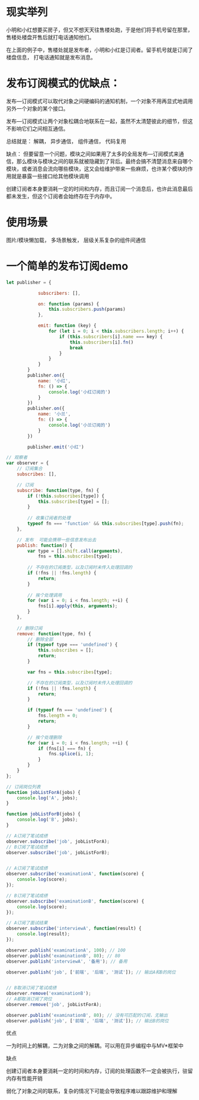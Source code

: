 
# 现实举列

小明和小红想要买房子，但又不想天天往售楼处跑，于是他们将手机号留在那里，售楼处楼盘开售后就打电话通知他们。

在上面的例子中，售楼处就是发布者，小明和小红是订阅者。留手机号就是订阅了楼盘信息， 打电话通知就是发布消息。

# 发布订阅模式的优缺点：

发布—订阅模式可以取代对象之间硬编码的通知机制，一个对象不用再显式地调用另外一个对象的某个接口。

发布—订阅模式让两个对象松耦合地联系在一起，虽然不太清楚彼此的细节，但这不影响它们之间相互通信。

总结就是： 解耦， 异步通信， 组件通信， 代码复用

缺点：
但要留意一个问题，模块之间如果用了太多的全局发布—订阅模式来通信，那么模块与模块之间的联系就被隐藏到了背后。最终会搞不清楚消息来自哪个模块，或者消息会流向哪些模块，这又会给维护带来一些麻烦，也许某个模块的作用就是暴露一些接口给其他模块调用

创建订阅者本身要消耗一定的时间和内存，而且订阅一个消息后，也许此消息最后都未发生，但这个订阅者会始终存在于内存中。

# 使用场景

图片/模块懒加载， 多场景触发， 层级关系复杂的组件间通信

# 一个简单的发布订阅demo

```js
let publisher = {

            subscribers: [],

            on: function (params) {
                this.subscribers.push(params)
            },

            emit: function (key) {
                for (let i = 0; i < this.subscribers.length; i++) {
                    if (this.subscribers[i].name === key) {
                        this.subscribers[i].fn()
                        break
                    }
                }
            }
        }
        publisher.on({
            name: '小红',
            fn: () => {
                console.log('小红订阅的')
            }
        })
        publisher.on({
            name: '小兰',
            fn: () => {
                console.log('小兰订阅的')
            }
        })

        publisher.emit('小红')

```

```js
// 观察者
var observer = {
    // 订阅集合
    subscribes: [],

    // 订阅
    subscribe: function(type, fn) {
        if (!this.subscribes[type]) {
            this.subscribes[type] = [];
        }
        
        // 收集订阅者的处理
        typeof fn === 'function' && this.subscribes[type].push(fn);
    },

    // 发布  可能会携带一些信息发布出去
    publish: function() {
        var type = [].shift.call(arguments),
            fns = this.subscribes[type];
        
        // 不存在的订阅类型，以及订阅时未传入处理回调的
        if (!fns || !fns.length) {
            return;
        }
        
        // 挨个处理调用
        for (var i = 0; i < fns.length; ++i) {
            fns[i].apply(this, arguments);
        }
    },
    
    // 删除订阅
    remove: function(type, fn) {
        // 删除全部
        if (typeof type === 'undefined') {
            this.subscribes = [];
            return;
        }

        var fns = this.subscribes[type];

        // 不存在的订阅类型，以及订阅时未传入处理回调的
        if (!fns || !fns.length) {
            return;
        }

        if (typeof fn === 'undefined') {
            fns.length = 0;
            return;
        }

        // 挨个处理删除
        for (var i = 0; i < fns.length; ++i) {
            if (fns[i] === fn) {
                fns.splice(i, 1);
            }
        }
    }
};

// 订阅岗位列表
function jobListForA(jobs) {
    console.log('A', jobs);
}

function jobListForB(jobs) {
    console.log('B', jobs);
}

// A订阅了笔试成绩
observer.subscribe('job', jobListForA);
// B订阅了笔试成绩
observer.subscribe('job', jobListForB);


// A订阅了笔试成绩
observer.subscribe('examinationA', function(score) {
    console.log(score);
});

// B订阅了笔试成绩
observer.subscribe('examinationB', function(score) {
    console.log(score);
});

// A订阅了面试结果
observer.subscribe('interviewA', function(result) {
    console.log(result);
});

observer.publish('examinationA', 100); // 100
observer.publish('examinationB', 80); // 80
observer.publish('interviewA', '备用'); // 备用

observer.publish('job', ['前端', '后端', '测试']); // 输出A和B的岗位


// B取消订阅了笔试成绩
observer.remove('examinationB');
// A都取消订阅了岗位
observer.remove('job', jobListForA);

observer.publish('examinationB', 80); // 没有可匹配的订阅，无输出
observer.publish('job', ['前端', '后端', '测试']); // 输出B的岗位
```

优点

一为时间上的解耦，二为对象之间的解耦。可以用在异步编程中与MV*框架中

缺点

创建订阅者本身要消耗一定的时间和内存，订阅的处理函数不一定会被执行，驻留内存有性能开销

弱化了对象之间的联系，复杂的情况下可能会导致程序难以跟踪维护和理解